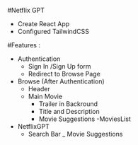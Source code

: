 #Netflix GPT

- Create React App
- Configured TailwindCSS


#Features :
- Authentication
    - Sign In /Sign Up form 
    - Redirect to Browse Page
- Browse (After Authentication)
    - Header
    - Main Movie 
        - Trailer in Backround 
        - Title and Description
        - Movie Suggestions
            -MoviesList
- NetflixGPT 
    - Search Bar 
    _ Movie Suggestions